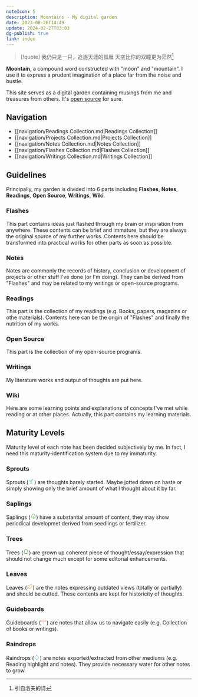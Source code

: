 ```yaml
---
noteIcon: 5
description: Moontains - My digital garden
date: 2023-08-26T14:49
update: 2024-02-27T03:03
dg-publish: true
link: index
---
```


> [!quote] 我仍只是一只，追逐天涯的孤雁
> 天空比你的双瞳更为茫然[^1]

**Moontain**, a compound word constructed with "moon" and "mountain". I use it to express a prudent imagination of a place far from the noise and bustle.

This site serves as a digital garden containing musings from me and treasures from others.
It's [open source](https://github.com/blleng/blog) for sure.

## Navigation
- [[navigation/Readings Collection.md|Readings Collection]]
- [[navigation/Projects Collection.md|Projects Collection]]
- [[navigation/Notes Collection.md|Notes Collection]]
- [[navigation/Flashes Collection.md|Flashes Collection]]
- [[navigation/Writings Collection.md|Writings Collection]]

## Guidelines
Principally, my garden is divided into 6 parts including **Flashes**, **Notes**, **Readings**, **Open Source**, **Writings**, **Wiki**.

### Flashes
This part contains ideas just flashed through my brain or inspiration from anywhere. These contents can be brief and immature, but they are always the original source of my further works. Contents here should be transformed into practical works for other parts as soon as possible.

### Notes
Notes are commonly the records of history, conclusion or development of projects or other stuff I've done (or I'm doing). They can be derived from "Flashes" and may be related to my writings or open-source programs.

### Readings
This part is the collection of my readings (e.g. Books, papers, magazins or othe materials). Contents here can be the origin of "Flashes" and finally the nutrition of my works.

### Open Source
This part is the collection of my open-source programs.

### Writings
My literature works and output of thoughts are put here.

### Wiki
Here are some learning points and explanations of concepts I've met while reading or at other places. Actually, this part contains my learning materials.

## Maturity Levels
Maturity level of each note has been decided subjectively by me. In fact, I need this maturity-identification system due to my immaturity.

### Sprouts
Sprouts (<svg xmlns="http://www.w3.org/2000/svg" width="16" height="16" viewBox="0 0 24 24" fill="none" stroke="#21ba8c" stroke-width="1.25" stroke-linecap="round" stroke-linejoin="round" class="lucide lucide-sprout"><path d="M7 20h10"/><path d="M10 20c5.5-2.5.8-6.4 3-10"/><path d="M9.5 9.4c1.1.8 1.8 2.2 2.3 3.7-2 .4-3.5.4-4.8-.3-1.2-.6-2.3-1.9-3-4.2 2.8-.5 4.4 0 5.5.8z"/><path d="M14.1 6a7 7 0 0 0-1.1 4c1.9-.1 3.3-.6 4.3-1.4 1-1 1.6-2.3 1.7-4.6-2.7.1-4 1-4.9 2z"/></svg>) are thoughts barely started. Maybe jotted down on haste or simply showing only the brief amount of what I thought about it by far.

### Saplings
Saplings (<svg xmlns="http://www.w3.org/2000/svg" width="16" height="16" viewBox="0 0 24 24" fill="none" stroke="#399f32" stroke-width="1.25" stroke-linecap="round" stroke-linejoin="round" class="lucide lucide-shrub"><path d="M12 22v-7l-2-2"/><path d="M17 8v.8A6 6 0 0 1 13.8 20v0H10v0A6.5 6.5 0 0 1 7 8h0a5 5 0 0 1 10 0Z"/><path d="m14 14-2 2"/></svg>) have a substantial amount of content, they may show periodical developmet derived from seedlings or fertilizer.

### Trees
Trees (<svg xmlns="http://www.w3.org/2000/svg" width="16" height="16" viewBox="0 0 24 24" fill="none" stroke="#25792f" stroke-width="1.5" stroke-linecap="round" stroke-linejoin="round" class="lucide lucide-tree-deciduous"><path d="M8 19h8a4 4 0 0 0 3.8-2.8 4 4 0 0 0-1.6-4.5c1-1.1 1-2.7.4-4-.7-1.2-2.2-2-3.6-1.7a3 3 0 0 0-3-3 3 3 0 0 0-3 3c-1.4-.2-2.9.5-3.6 1.7-.7 1.3-.5 2.9.4 4a4 4 0 0 0-1.6 4.5A4 4 0 0 0 8 19Z"/><path d="M12 19v3"/></svg>) are grown up coherent piece of thought/essay/expression that should not change much except for some editorial enhancements.

### Leaves
Leaves (<svg xmlns="http://www.w3.org/2000/svg" width="16" height="16" viewBox="0 0 24 24" fill="none" stroke="#cd8623" stroke-width="1.25" stroke-linecap="round" stroke-linejoin="round" class="lucide lucide-leaf"><path d="M11 20A7 7 0 0 1 9.8 6.1C15.5 5 17 4.48 19 2c1 2 2 4.18 2 8 0 5.5-4.78 10-10 10Z"/><path d="M2 21c0-3 1.85-5.36 5.08-6C9.5 14.52 12 13 13 12"/></svg>) are the notes expressing outdated views (totally or partially) and should be cutted. These contents are kept for historicity of thoughts.

### Guideboards
Guideboards (<svg xmlns="http://www.w3.org/2000/svg" width="16" height="16" viewBox="0 0 24 24" fill="none" stroke="#e67a7a" stroke-width="1.25" stroke-linecap="round" stroke-linejoin="round" class="lucide lucide-milestone"><path d="M18 6H5a2 2 0 0 0-2 2v3a2 2 0 0 0 2 2h13l4-3.5L18 6Z"/><path d="M12 13v8"/><path d="M12 3v3"/></svg>) are notes that allow us to navigate easily (e.g. Collection of books or writings).

### Raindrops
Raindrops (<svg xmlns="http://www.w3.org/2000/svg" width="16" height="16" viewBox="0 0 24 24" fill="none" stroke="#1fa4d1" stroke-width="1.25" stroke-linecap="round" stroke-linejoin="round" class="lucide lucide-droplet"><path d="M12 22a7 7 0 0 0 7-7c0-2-1-3.9-3-5.5s-3.5-4-4-6.5c-.5 2.5-2 4.9-4 6.5C6 11.1 5 13 5 15a7 7 0 0 0 7 7z"/></svg>) are notes exported/extracted from other mediums (e.g. Reading highlight and notes). They provide necessary water for other notes to grow.

[^1]: 引自洛夫的诗